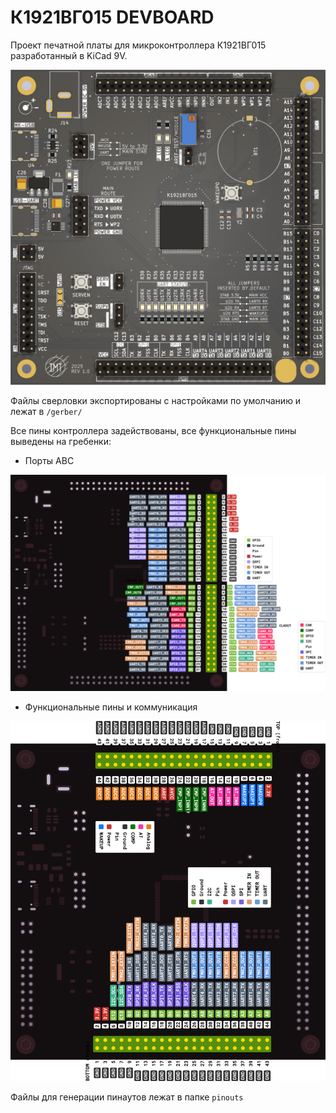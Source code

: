 # К1921ВГ015 DEVBOARD

Проект печатной платы для микроконтроллера К1921ВГ015 разработанный в KiCad 9V.

![Banner](/images/front.png)

Файлы сверловки экспортированы с настройками по умолчанию и лежат в `/gerber/`

Все пины контроллера задействованы, все функциональные пины выведены на гребенки:

 - Порты ABC

![ABC](/images/PINOUT_ABC.png)

 - Функциональные пины и коммуникация

![ABC](/images/PINOUT_EXT.png)

Файлы для генерации пинаутов лежат в папке `pinouts`